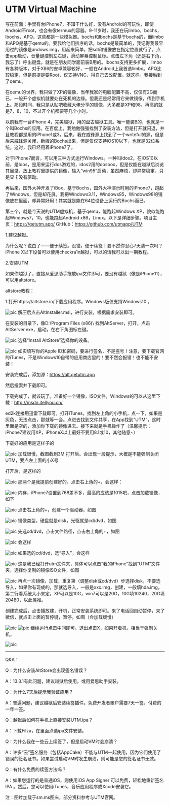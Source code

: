 # UTM Virtual Machine


写在前面：手里有台iPhone7，不知干什么好，没有Android的可玩性，即使Android不root，也会有像termux的容器。9-11岁时，我还在玩limbo，bochs，lbochs，APQ。这些都是一些模拟器。bochs和lbochs是基于bochs的，而limbo和APQ是基于qemu的。要我给他们排序的话，bochs是最简单的，我记得我最早用过的镜像是andows.img，用起来简单，把sdl和镜像放在指定位置就行了。点击app启动，音量键控制左右键，滑动屏幕控制鼠标。点击左下角（还是右下角，我忘了）呼出键盘。就是在朋友同学面前装B用的。lbochs支持更多扩展，limbo有各种版本，对于X86的安卓兼容较好，一般在Android上我首选limbo。APQ比较稳定，但是前提是要Root，仅支持VNC，得自己去改配置。就这样。我接触到了qemu。

在qemu的世界，我只做了XP的镜像，当年我家的电脑配置不高，仅仅有2G而已，一般开个虚拟机就要处在死机的边缘。但我还是经常用它来做镜像，传到手机上。那段时间，我只是从贴吧收藏大佬分享的镜像，大多都是XP和98，再高的就是7，8，10，不过开个机都要等几个小时。

以前我有一台iPhone 4，完美越狱，用的盘古越狱工具。唯一能装B的，也就是一个叫Bochs的应用。在百度上，我勉勉强强找到了安装方法，但是打开就闪退，并且教程都是用的iPhone1或3，后来，我在威锋源上找到了一个writeful的源，但是后来威锋源关闭，新版的Bochs出来，但是仅仅支持iOS10以下，也就是32位系统，这时，我已经用着iPhone7了。

对于iPhone7而言，可以用三种方式运行Windows。一种叫Idos2，在iOS10以前，是Idos，是用来运行dos游戏的，idos2用的dosbox，但是仅能在越狱后浏览其目录，放上教程里提供的镜像，输入“win95”启动，虽然麻烦，却异常稳定，只是显卡没有驱动。

再后来，国外大神开发了iBox，基于Bochs，国外大神演示时用的iPhone7，跑起了Windows，但是却花屏。我把Windows3.11，Windows95，Windows98的镜像放在里面，却异常好用！其实就是能在64位设备上运行的Bochs而已。

第三个，就是今天说的UTM虚拟机，基于qemu，能跑起Windows XP，貌似能跑起Windows7，10。也能跑起Android x86，Linux。以下是详细步骤。项目主页：https://getutm.app/ GitHub：https://github.com/utmapp/UTM

1.建议越狱。

为什么呢？说白了——便于续签。没错，便于续签！要不然你忍心7天装一次吗？iPhone X以下设备可以使用checkra1n越狱，可以的话我可以出一期教程。

2.安装UTM

如果你越狱了，直接从爱思助手拖放ipa文件即可，要没有越狱（像是iPhone11），可以用altstore。

altstore教程：

1.打开https://altstore.io/下载应用程序。Windows版仅支持Windows10 。

![pic](https://i.loli.net/2020/05/01/T8IZQbfJkzdXLF3.png)
解压后点击AltInstaller.msi，进行安装，根据需求安装即可。

在安装的目录下，像D:\Program Files (x86)\ 找到AltServer，打开，点击AltServer.exe，启动，在右下角图标左键。

![pic](https://i.loli.net/2020/05/01/dhubM5rGjWx1tke.png)
选择“Install AltStore”选择你的设备。

![pic](https://i.loli.net/2020/05/01/72XT5dHIsqPaYt3.png)
如实填写你的Apple ID和密码，要进行签名，不是盗号！注意，要下载官网的iTunes，不是Windows10自带的应用商店里的！要不然会报错！也不能不安装！

安装完成后，添加源：https://alt.getutm.app

然后搜索并下载即可。

下载完成了，就该玩了。准备好一个镜像，ISO文件，Windows的可以从这里下载：http://msdn.itellyou.cn/

ed2k连接用迅雷下载即可。打开iTunes，找到左上角的小手机，点一下，如果是灰色，无法点击，那就等一会。点进去找到文件共享，在App找到“UTM”，这时里面是空的，添加你下载的镜像进去。接下来就是手机操作了（温馨提示：iPhone7建议用XP，iPhoneX以上最好不要用8.1或10，其他随意~）

下载好的应用是这样子的

![pic](https://i.loli.net/2020/05/01/e3TKP4DdCQ1lSWm.png)
加载很慢，截图截到3M
打开后。会出现一段提示，大概是不能强制关闭UTM，要点左上面的小X号

打开后，是这样的

![pic](https://i.loli.net/2020/05/01/jV8Lr3ZmGNOl9eo.png)
那两个是我提前创建好的。点击右上角的+，会这样：

![pic](https://i.loli.net/2020/05/01/fwsHnUy79YTtA4J.png)
内存，iPhone7设置到768差不多，最高的应该是1015吧，点击加载镜像，如下

![pic](https://i.loli.net/2020/05/01/oYZSMsv8i2T5dk6.png)
点击右上角的+，创建一个驱动器，如图

![pic](https://i.loli.net/2020/05/01/8qfijOIHSLBuXEF.png)
镜像类型，硬盘就是disk，光驱就是cd/dvd，如图

![pic](https://i.loli.net/2020/05/01/3nhPlu6W1KtxTJV.png)
先选cd/dvd，点击文件路径，点击右上角的+，如图

![pic](https://i.loli.net/2020/05/01/vnLVM6Sblpe5AkB.png)
会这样

![pic](https://i.loli.net/2020/05/01/1kNJEcW2Hf6LhUe.png)
如果选的cd/dvd，选“导入”，会这样

![pic](https://i.loli.net/2020/05/01/Wevqyri87jakPOQ.png)
这是我已经打开utm文件夹，具体可以点击“我的iPhone”找到“UTM”文件夹，选择你复制的镜像ISO文件，如图

![pic](https://i.loli.net/2020/05/01/zYtWGIiEkJRs146.png)
再点一次镜像，加载，重复第（调整disk或cd/dvd）步选择disk，不要选导入，如果你有现成的，那就选导入，一般是xxx.img，创建，一般填hda.img，第二行看系统大小来定，XP可以是10G，win7可以是20G，10G填10240，20G填20480，以此类推。

创建完成后，点击播放建，开机，正常安装系统即可。来了电话回自动暂停，来了微信，就点击上面的暂停键，暂停。如图（会加载缓慢）

![pic](https://i.loli.net/2020/05/01/Xl1ow2tg3qPU7xf.png)
![pic](https://i.loli.net/2020/05/01/Xl1ow2tg3qPU7xf.png)
继续运行点击中间即可。退出点击X，如果开着机，相当于强制关机。

![pic](https://i.loli.net/2020/05/01/BDYJa1RFfnIX4Qt.png)

---
Q&A：

Q：为什么安装AltStore会出现签名错误？

A：13.3.1有此问题，建议越狱后使用，或用爱思助手安装。

Q：为什么7天后提示我验证应用？

A：普遍问题，建议越狱后安装续签插件。免费开发者账户需要7天一签，付费的一年一签。

Q：越狱后如何在手机上直接安装UTM.ipa？

A：下载Filza，在里面点选ipa文件安装。

Q：为什么我在一些云上续签了，但是启动VM时会崩溃？

A：许多“云”签名服务（包括AppCake）不能与UTM一起使用，因为它们使用了错误的签名证书。如果尝试启动VM时发生崩溃，则可能是您的签名证书无效。

Q：有什么免费的续签方法吗？

A：如果您运行的是普通iOS，则使用iOS App Signer 可以免费，轻松地重新签名IPA 。然后，您可以使用iTunes，音乐应用程序或Xcode安装它。

注：图片加载于sm.ms图床，部分资料参考与UTM官网。

